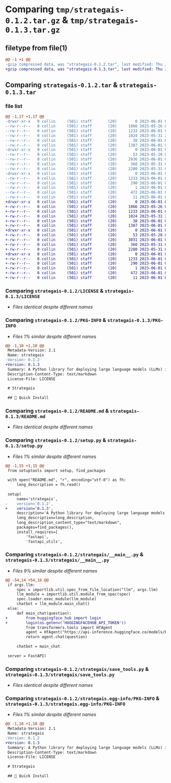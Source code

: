 # Comparing `tmp/strategais-0.1.2.tar.gz` & `tmp/strategais-0.1.3.tar.gz`

## filetype from file(1)

```diff
@@ -1 +1 @@
-gzip compressed data, was "strategais-0.1.2.tar", last modified: Thu Jun  1 01:43:02 2023, max compression
+gzip compressed data, was "strategais-0.1.3.tar", last modified: Thu Jun  1 01:53:41 2023, max compression
```

## Comparing `strategais-0.1.2.tar` & `strategais-0.1.3.tar`

### file list

```diff
@@ -1,17 +1,17 @@
-drwxr-xr-x   0 collin     (501) staff       (20)        0 2023-06-01 01:43:02.484635 strategais-0.1.2/
--rw-r--r--   0 collin     (501) staff       (20)     1066 2023-05-26 03:15:25.000000 strategais-0.1.2/LICENSE
--rw-r--r--   0 collin     (501) staff       (20)     1233 2023-06-01 01:43:02.484462 strategais-0.1.2/PKG-INFO
--rw-r--r--   0 collin     (501) staff       (20)     1024 2023-05-31 23:04:48.000000 strategais-0.1.2/README.md
--rw-r--r--   0 collin     (501) staff       (20)       38 2023-06-01 01:43:02.484679 strategais-0.1.2/setup.cfg
--rw-r--r--   0 collin     (501) staff       (20)     1387 2023-06-01 01:41:47.000000 strategais-0.1.2/setup.py
-drwxr-xr-x   0 collin     (501) staff       (20)        0 2023-06-01 01:43:02.483334 strategais-0.1.2/strategais/
--rw-r--r--   0 collin     (501) staff       (20)       53 2023-05-28 04:49:57.000000 strategais-0.1.2/strategais/__init__.py
--rw-r--r--   0 collin     (501) staff       (20)     2936 2023-06-01 01:31:49.000000 strategais-0.1.2/strategais/__main__.py
--rw-r--r--   0 collin     (501) staff       (20)      368 2023-05-31 04:51:38.000000 strategais-0.1.2/strategais/llm_tools.py
--rw-r--r--   0 collin     (501) staff       (20)     2280 2023-05-31 04:07:36.000000 strategais-0.1.2/strategais/save_tools.py
-drwxr-xr-x   0 collin     (501) staff       (20)        0 2023-06-01 01:43:02.484231 strategais-0.1.2/strategais.egg-info/
--rw-r--r--   0 collin     (501) staff       (20)     1233 2023-06-01 01:43:02.000000 strategais-0.1.2/strategais.egg-info/PKG-INFO
--rw-r--r--   0 collin     (501) staff       (20)      290 2023-06-01 01:43:02.000000 strategais-0.1.2/strategais.egg-info/SOURCES.txt
--rw-r--r--   0 collin     (501) staff       (20)        1 2023-06-01 01:43:02.000000 strategais-0.1.2/strategais.egg-info/dependency_links.txt
--rw-r--r--   0 collin     (501) staff       (20)      472 2023-06-01 01:43:02.000000 strategais-0.1.2/strategais.egg-info/requires.txt
--rw-r--r--   0 collin     (501) staff       (20)       11 2023-06-01 01:43:02.000000 strategais-0.1.2/strategais.egg-info/top_level.txt
+drwxr-xr-x   0 collin     (501) staff       (20)        0 2023-06-01 01:53:41.644151 strategais-0.1.3/
+-rw-r--r--   0 collin     (501) staff       (20)     1066 2023-05-26 03:15:25.000000 strategais-0.1.3/LICENSE
+-rw-r--r--   0 collin     (501) staff       (20)     1233 2023-06-01 01:53:41.643977 strategais-0.1.3/PKG-INFO
+-rw-r--r--   0 collin     (501) staff       (20)     1024 2023-05-31 23:04:48.000000 strategais-0.1.3/README.md
+-rw-r--r--   0 collin     (501) staff       (20)       38 2023-06-01 01:53:41.644196 strategais-0.1.3/setup.cfg
+-rw-r--r--   0 collin     (501) staff       (20)     1387 2023-06-01 01:52:49.000000 strategais-0.1.3/setup.py
+drwxr-xr-x   0 collin     (501) staff       (20)        0 2023-06-01 01:53:41.642701 strategais-0.1.3/strategais/
+-rw-r--r--   0 collin     (501) staff       (20)       53 2023-05-28 04:49:57.000000 strategais-0.1.3/strategais/__init__.py
+-rw-r--r--   0 collin     (501) staff       (20)     3031 2023-06-01 01:48:20.000000 strategais-0.1.3/strategais/__main__.py
+-rw-r--r--   0 collin     (501) staff       (20)      368 2023-05-31 04:51:38.000000 strategais-0.1.3/strategais/llm_tools.py
+-rw-r--r--   0 collin     (501) staff       (20)     2280 2023-05-31 04:07:36.000000 strategais-0.1.3/strategais/save_tools.py
+drwxr-xr-x   0 collin     (501) staff       (20)        0 2023-06-01 01:53:41.643584 strategais-0.1.3/strategais.egg-info/
+-rw-r--r--   0 collin     (501) staff       (20)     1233 2023-06-01 01:53:41.000000 strategais-0.1.3/strategais.egg-info/PKG-INFO
+-rw-r--r--   0 collin     (501) staff       (20)      290 2023-06-01 01:53:41.000000 strategais-0.1.3/strategais.egg-info/SOURCES.txt
+-rw-r--r--   0 collin     (501) staff       (20)        1 2023-06-01 01:53:41.000000 strategais-0.1.3/strategais.egg-info/dependency_links.txt
+-rw-r--r--   0 collin     (501) staff       (20)      472 2023-06-01 01:53:41.000000 strategais-0.1.3/strategais.egg-info/requires.txt
+-rw-r--r--   0 collin     (501) staff       (20)       11 2023-06-01 01:53:41.000000 strategais-0.1.3/strategais.egg-info/top_level.txt
```

### Comparing `strategais-0.1.2/LICENSE` & `strategais-0.1.3/LICENSE`

 * *Files identical despite different names*

### Comparing `strategais-0.1.2/PKG-INFO` & `strategais-0.1.3/PKG-INFO`

 * *Files 1% similar despite different names*

```diff
@@ -1,10 +1,10 @@
 Metadata-Version: 2.1
 Name: strategais
-Version: 0.1.2
+Version: 0.1.3
 Summary: A Python library for deploying large language models (LLMs) in local environments.
 Description-Content-Type: text/markdown
 License-File: LICENSE
 
 # Strategais
 
 ## 🚀 Quick Install
```

### Comparing `strategais-0.1.2/README.md` & `strategais-0.1.3/README.md`

 * *Files identical despite different names*

### Comparing `strategais-0.1.2/setup.py` & `strategais-0.1.3/setup.py`

 * *Files 1% similar despite different names*

```diff
@@ -1,15 +1,15 @@
 from setuptools import setup, find_packages
 
 with open("README.md", "r", encoding="utf-8") as fh:
     long_description = fh.read()
 
 setup(
     name='strategais',
-    version='0.1.2', 
+    version='0.1.3', 
     description='A Python library for deploying large language models (LLMs) in local environments.',
     long_description=long_description,
     long_description_content_type="text/markdown", 
     packages=find_packages(),
     install_requires=[
         'fastapi',
         'fastapi_utils',
```

### Comparing `strategais-0.1.2/strategais/__main__.py` & `strategais-0.1.3/strategais/__main__.py`

 * *Files 9% similar despite different names*

```diff
@@ -54,14 +54,16 @@
 if args.llm:
     spec = importlib.util.spec_from_file_location("llm", args.llm)
     llm_module = importlib.util.module_from_spec(spec)
     spec.loader.exec_module(llm_module)
     chatbot = llm_module.main_chat()
 else:
     def main_chat(question):
+        from huggingface_hub import login
+        login(os.getenv('HUGGINGFACEHUB_API_TOKEN'))
         from transformers.tools import HfAgent
         agent = HfAgent("https://api-inference.huggingface.co/models/bigcode/starcoder")
         return agent.chat(question)
     
     chatbot = main_chat
 
 server = FastAPI(
```

### Comparing `strategais-0.1.2/strategais/save_tools.py` & `strategais-0.1.3/strategais/save_tools.py`

 * *Files identical despite different names*

### Comparing `strategais-0.1.2/strategais.egg-info/PKG-INFO` & `strategais-0.1.3/strategais.egg-info/PKG-INFO`

 * *Files 1% similar despite different names*

```diff
@@ -1,10 +1,10 @@
 Metadata-Version: 2.1
 Name: strategais
-Version: 0.1.2
+Version: 0.1.3
 Summary: A Python library for deploying large language models (LLMs) in local environments.
 Description-Content-Type: text/markdown
 License-File: LICENSE
 
 # Strategais
 
 ## 🚀 Quick Install
```

